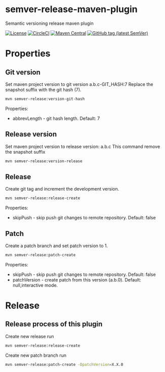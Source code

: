 # semver-release-maven-plugin

Semantic versioning release maven plugin

[![License](https://img.shields.io/github/license/lorislab/semver-release-maven-plugin?style=for-the-badge&logo=apache)](https://www.apache.org/licenses/LICENSE-2.0)
[![CircleCI](https://img.shields.io/circleci/build/github/lorislab/semver-release-maven-plugin?logo=circleci&style=for-the-badge)](https://circleci.com/gh/lorislab/semver-release-maven-plugin)
[![Maven Central](https://img.shields.io/maven-central/v/org.lorislab.maven/semver-release-maven-plugin?logo=java&style=for-the-badge)](https://maven-badges.herokuapp.com/maven-central/org.lorislab.maven/semver-release-maven-plugin)
[![GitHub tag (latest SemVer)](https://img.shields.io/github/v/tag/lorislab/semver-release-maven-plugin?logo=github&style=for-the-badge)](https://github.com/lorislab/semver-release-maven-plugin/releases/latest)

# Properties

## Git version 

Set maven project version to git version a.b.c-GIT_HASH:7
Replace the snapshot suffix with the git hash (7).

```bash
mvn semver-release:version-git-hash
```

Properties:
* abbrevLength - git hash length. Default: 7

## Release version

Set maven project version to release version: a.b.c
This command remove the snapshot suffix

```bash
mvn semver-release:version-release
```

## Release

Create git tag and increment the development version.

```bash
mvn semver-release:release-create
```

Properties:
* skipPush - skip push git changes to remote repository. Default: false

## Patch

Create a patch branch and set patch version to 1.

```bash
mvn semver-release:patch-create
```

Properties:
* skipPush - skip push git changes to remote repository. Default: false
* patchVersion - create patch from this version (a.b.0). Default: null,interactive mode.

# Release

## Release process of this plugin

Create new release run
```bash
mvn semver-release:release-create
```

Create new patch branch run
```bash
mvn semver-release:patch-create -DpatchVersion=X.X.0
```